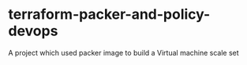 # terraform-packer-and-policy-devops
A project which used packer image to build a Virtual machine scale set
